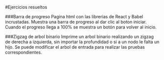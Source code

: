 #Ejercicios resueltos

###Barra de progreso
Pagina html con las librerias de React y Babel incrustadas.
Muestra una barra de progreso al dar clic al boton iniciar. Cuando el progreso llega a 100% se muestra un botón para volver al inicio.

###Zigzag de arbol binario
Imprime un arbol binario realizando un zigzag de derecha a izquierda, sin importar la profundidad o si a un nodo le falta un hijo. Se puede modificar el arbol de entrada para realizar las pruebas correspondientes.